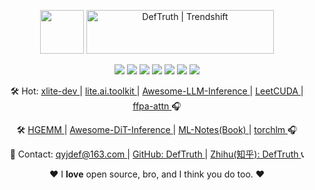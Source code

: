 <div align='center'>

   <p align="center">
     <a href="https://github.com/xlite-dev" target="_blank"><img src="https://github.com/user-attachments/assets/89a5173e-5677-4140-ba96-63734eb88b59" style=" height: 70px;" height="70"/></a>
     <a href="https://trendshift.io/developers/644" target="_blank"><img src="https://trendshift.io/api/badge/developers/644" alt="DefTruth | Trendshift" style="width: 300px; height: 70px;" width="300" height="70"/></a>
     <p>
        <img src='https://img.shields.io/github/stars/xlite-dev.svg?style=social' >
        <img src='https://img.shields.io/badge/CUDA|SIMD-brightgreen.svg' >  
        <img src='https://img.shields.io/badge/C++|Python-blue.svg' >  
        <img src='https://img.shields.io/badge/HPC|LLM-brightgreen.svg' >
        <img src="https://img.shields.io/badge/FFPA:~2x↑🎉-blue.svg" >
        <img src='https://img.shields.io/badge/📚LeetCUDA-brightgreen.svg'>
        <img src="https://img.shields.io/badge/🛠lite.ai.toolkit-blue.svg" >
     </p>
     <p> 
        🛠 Hot: <a href="https://github.com/xlite-dev" > xlite-dev </a> | <a href="https://github.com/xlite-dev/lite.ai.toolkit" > lite.ai.toolkit </a> |  <a href="https://github.com/xlite-dev/Awesome-LLM-Inference" > Awesome-LLM-Inference </a> | <a href="https://github.com/xlite-dev/LeetCUDA" > LeetCUDA </a> | <a href="https://github.com/xlite-dev/ffpa-attn" > ffpa-attn </a> 🎧
     </p>
     <p> 
        🛠 <a href="https://github.com/xlite-dev/HGEMM" > HGEMM </a> | <a href="https://github.com/xlite-dev/Awesome-DiT-Inference" > Awesome-DiT-Inference </a> | <a href="https://github.com/xlite-dev/ML-Notes" > ML-Notes(Book) </a> | <a href="https://github.com/xlite-dev/torchlm" > torchlm </a> 🎧
     </p>
     <p>
        🤖 Contact: <a href="https://github.com/DefTruth"> qyjdef@163.com </a> | <a href="https://github.com/DefTruth" > GitHub: DefTruth </a>  | <a href="https://www.zhihu.com/people/qyjdef"> Zhihu(知乎): DefTruth </a> 📞
     </p>
     <p>❤ I <b>love</b> open source, bro, and I think you do too. ❤ </p>
   <p align="center">
</div> 
